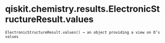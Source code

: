 # qiskit.chemistry.results.ElectronicStructureResult.values

`ElectronicStructureResult.values() → an object providing a view on D’s values`
